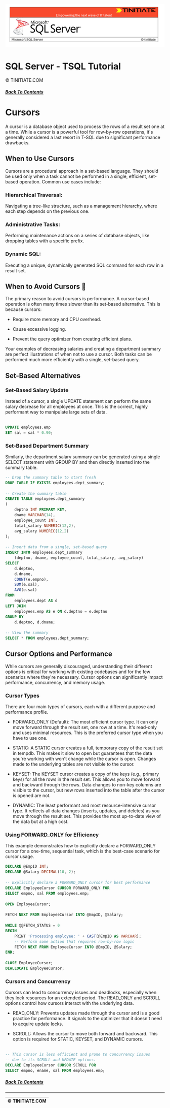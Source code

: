![SQL Server Tinitiate Image](../sqlserver-sql/sqlserver.png)

# SQL Server - TSQL Tutorial
&copy; TINITIATE.COM

##### [Back To Contents](./README.md)

# Cursors
A cursor is a database object used to process the rows of a result set one at a time. While a cursor is a powerful tool for row-by-row operations, it's generally considered a last resort in T-SQL due to significant performance drawbacks.

## When to Use Cursors
Cursors are a procedural approach in a set-based language. They should be used only when a task cannot be performed in a single, efficient, set-based operation. Common use cases include:

### Hierarchical Traversal: 
Navigating a tree-like structure, such as a management hierarchy, where each step depends on the previous one.

### Administrative Tasks: 
Performing maintenance actions on a series of database objects, like dropping tables with a specific prefix.

### Dynamic SQL: 
Executing a unique, dynamically generated SQL command for each row in a result set.

## When to Avoid Cursors 🚫
The primary reason to avoid cursors is performance. A cursor-based operation is often many times slower than its set-based alternative. This is because cursors:

* Require more memory and CPU overhead.

* Cause excessive logging.

* Prevent the query optimizer from creating efficient plans.

Your examples of decreasing salaries and creating a department summary are perfect illustrations of when not to use a cursor. Both tasks can be performed much more efficiently with a single, set-based query.

## Set-Based Alternatives  
### Set-Based Salary Update
Instead of a cursor, a single UPDATE statement can perform the same salary decrease for all employees at once. This is the correct, highly performant way to manipulate large sets of data.

```sql

UPDATE employees.emp
SET sal = sal * 0.90;
```
### Set-Based Department Summary
Similarly, the department salary summary can be generated using a single SELECT statement with GROUP BY and then directly inserted into the summary table.

```sql
-- Drop the summary table to start fresh
DROP TABLE IF EXISTS employees.dept_summary;

-- Create the summary table
CREATE TABLE employees.dept_summary
(
    deptno INT PRIMARY KEY,
    dname VARCHAR(14),
    employee_count INT,
    total_salary NUMERIC(12,2),
    avg_salary NUMERIC(12,2)
);

-- Insert data from a single, set-based query
INSERT INTO employees.dept_summary
    (deptno, dname, employee_count, total_salary, avg_salary)
SELECT
    d.deptno,
    d.dname,
    COUNT(e.empno),
    SUM(e.sal),
    AVG(e.sal)
FROM
    employees.dept AS d
LEFT JOIN
    employees.emp AS e ON d.deptno = e.deptno
GROUP BY
    d.deptno, d.dname;

-- View the summary
SELECT * FROM employees.dept_summary;
```
## Cursor Options and Performance
While cursors are generally discouraged, understanding their different options is critical for working with existing codebases and for the few scenarios where they're necessary. Cursor options can significantly impact performance, concurrency, and memory usage.

### Cursor Types
There are four main types of cursors, each with a different purpose and performance profile.

* FORWARD_ONLY (Default): The most efficient cursor type. It can only move forward through the result set, one row at a time. It's read-only and uses minimal resources. This is the preferred cursor type when you have to use one.

* STATIC: A STATIC cursor creates a full, temporary copy of the result set in tempdb. This makes it slow to open but guarantees that the data you're working with won't change while the cursor is open. Changes made to the underlying tables are not visible to the cursor.

* KEYSET: The KEYSET cursor creates a copy of the keys (e.g., primary keys) for all the rows in the result set. This allows you to move forward and backward through the rows. Data changes to non-key columns are visible to the cursor, but new rows inserted into the table after the cursor is opened are not.

* DYNAMIC: The least performant and most resource-intensive cursor type. It reflects all data changes (inserts, updates, and deletes) as you move through the result set. This provides the most up-to-date view of the data but at a high cost.

###  Using FORWARD_ONLY for Efficiency
This example demonstrates how to explicitly declare a FORWARD_ONLY cursor for a one-time, sequential task, which is the best-case scenario for cursor usage.

```sql
DECLARE @EmpID INT;
DECLARE @Salary DECIMAL(10, 2);

-- Explicitly declare a FORWARD_ONLY cursor for best performance
DECLARE EmployeeCursor CURSOR FORWARD_ONLY FOR
SELECT empno, sal FROM employees.emp;

OPEN EmployeeCursor;

FETCH NEXT FROM EmployeeCursor INTO @EmpID, @Salary;

WHILE @@FETCH_STATUS = 0
BEGIN
    PRINT 'Processing employee: ' + CAST(@EmpID AS VARCHAR);
    -- Perform some action that requires row-by-row logic
    FETCH NEXT FROM EmployeeCursor INTO @EmpID, @Salary;
END;

CLOSE EmployeeCursor;
DEALLOCATE EmployeeCursor;
```

### Cursors and Concurrency
Cursors can lead to concurrency issues and deadlocks, especially when they lock resources for an extended period. The READ_ONLY and SCROLL options control how cursors interact with the underlying data.

* READ_ONLY: Prevents updates made through the cursor and is a good practice for performance. It signals to the optimizer that it doesn't need to acquire update locks.

* SCROLL: Allows the cursor to move both forward and backward. This option is required for STATIC, KEYSET, and DYNAMIC cursors.

```sql

-- This cursor is less efficient and prone to concurrency issues
-- due to its SCROLL and UPDATE options.
DECLARE EmployeeCursor CURSOR SCROLL FOR
SELECT empno, ename, sal FROM employees.emp;

```
##### [Back To Contents](./README.md)
***
| &copy; TINITIATE.COM |
|----------------------|
